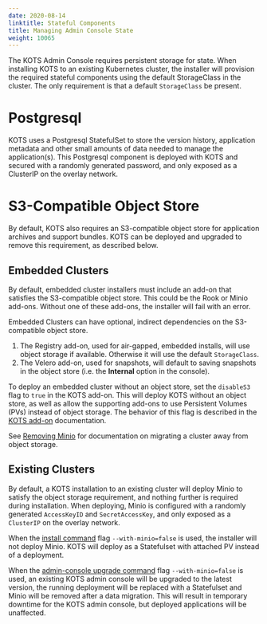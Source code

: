 ```yaml
---
date: 2020-08-14
linktitle: Stateful Components
title: Managing Admin Console State
weight: 10065
---
```


The KOTS Admin Console requires persistent storage for state.
When installing KOTS to an existing Kubernetes cluster, the installer will provision the required stateful components using the default StorageClass in the cluster.
The only requirement is that a default `StorageClass` be present.

# Postgresql

KOTS uses a Postgresql StatefulSet to store the version history, application metadata and other small amounts of data needed to manage the application(s).
This Postgresql component is deployed with KOTS and secured with a randomly generated password, and only exposed as a ClusterIP on the overlay network.

# S3-Compatible Object Store

By default, KOTS also requires an S3-compatible object store for application archives and support bundles. KOTS can be deployed and upgraded to remove this requirement, as described below. 

## Embedded Clusters

By default, embedded cluster installers must include an add-on that satisfies the S3-compatible object store.
This could be the Rook or Minio add-ons.
Without one of these add-ons, the installer will fail with an error.

Embedded Clusters can have optional, indirect dependencies on the S3-compatible object store. 
1. The Registry add-on, used for air-gapped, embedded installs, will use object storage if available. Otherwise it will use the default `StorageClass`.
1. The Velero add-on, used for snapshots, will default to saving snapshots in the object store (i.e. the **Internal** option in the console).

To deploy an embedded cluster without an object store, set the `disableS3` flag to `true` in the KOTS add-on.
This will deploy KOTS without an object store, as well as allow the supporting add-ons to use Persistent Volumes (PVs) instead of object storage.
The behavior of this flag is described in the [KOTS add-on](https://kurl.sh/docs/add-ons/kotsadm) documentation.

See [Removing Minio](https://kurl.sh/docs/install-with-kurl/removing-minio) for documentation on migrating a cluster away from object storage.

## Existing Clusters

By default, a KOTS installation to an existing cluster will deploy Minio to satisfy the object storage requirement, and nothing further is required during installation.
When deploying, Minio is configured with a randomly generated `AccessKeyID` and `SecretAccessKey`, and only exposed as a `ClusterIP` on the overlay network.

When the [install command](https://kots.io/kots-cli/install/) flag `--with-minio=false` is used, the installer will not deploy Minio.
KOTS will deploy as a Statefulset with attached PV instead of a deployment.

When the [admin-console upgrade command](https://kots.io/kots-cli/upgrade/) flag `--with-minio=false` is used, an existing KOTS admin console will be upgraded to the latest version, the running deployment will be replaced with a Statefulset and Minio will be removed after a data migration. 
This will result in temporary downtime for the KOTS admin console, but deployed applications will be unaffected.
